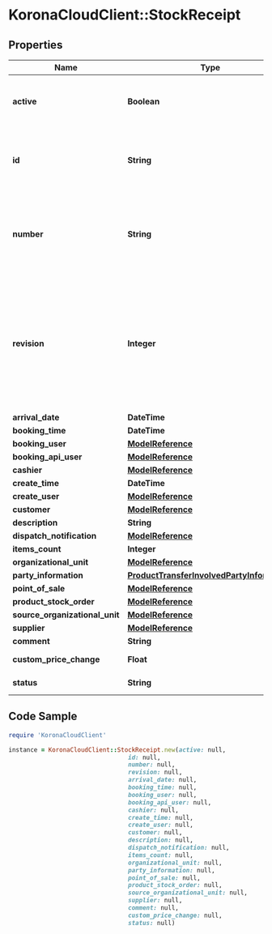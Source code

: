 # KoronaCloudClient::StockReceipt

## Properties

Name | Type | Description | Notes
------------ | ------------- | ------------- | -------------
**active** | **Boolean** | indicates whether the object is active for use or not | [optional] [readonly] 
**id** | **String** | global object uuid (xxxxxxxx-xxxx-xxxx-xxxx-xxxxxxxxxxxx) | [optional] 
**number** | **String** | number of the object, like it is set in backoffice; will be removed when active&#x3D;false | [optional] 
**revision** | **Integer** | the revision number of the object. revision numbers are unique per object-type. there is is no object of the same type with identical revision numbers. | [optional] [readonly] 
**arrival_date** | **DateTime** |  | [optional] 
**booking_time** | **DateTime** |  | [optional] 
**booking_user** | [**ModelReference**](ModelReference.md) |  | [optional] 
**booking_api_user** | [**ModelReference**](ModelReference.md) |  | [optional] 
**cashier** | [**ModelReference**](ModelReference.md) |  | [optional] 
**create_time** | **DateTime** |  | [optional] 
**create_user** | [**ModelReference**](ModelReference.md) |  | [optional] 
**customer** | [**ModelReference**](ModelReference.md) |  | [optional] 
**description** | **String** |  | [optional] 
**dispatch_notification** | [**ModelReference**](ModelReference.md) |  | [optional] 
**items_count** | **Integer** |  | [optional] 
**organizational_unit** | [**ModelReference**](ModelReference.md) |  | [optional] 
**party_information** | [**ProductTransferInvolvedPartyInformation**](ProductTransferInvolvedPartyInformation.md) |  | [optional] 
**point_of_sale** | [**ModelReference**](ModelReference.md) |  | [optional] 
**product_stock_order** | [**ModelReference**](ModelReference.md) |  | [optional] 
**source_organizational_unit** | [**ModelReference**](ModelReference.md) |  | [optional] 
**supplier** | [**ModelReference**](ModelReference.md) |  | [optional] 
**comment** | **String** |  | [optional] 
**custom_price_change** | **Float** |  | [optional] [readonly] 
**status** | **String** |  | [optional] [readonly] 

## Code Sample

```ruby
require 'KoronaCloudClient'

instance = KoronaCloudClient::StockReceipt.new(active: null,
                                 id: null,
                                 number: null,
                                 revision: null,
                                 arrival_date: null,
                                 booking_time: null,
                                 booking_user: null,
                                 booking_api_user: null,
                                 cashier: null,
                                 create_time: null,
                                 create_user: null,
                                 customer: null,
                                 description: null,
                                 dispatch_notification: null,
                                 items_count: null,
                                 organizational_unit: null,
                                 party_information: null,
                                 point_of_sale: null,
                                 product_stock_order: null,
                                 source_organizational_unit: null,
                                 supplier: null,
                                 comment: null,
                                 custom_price_change: null,
                                 status: null)
```



